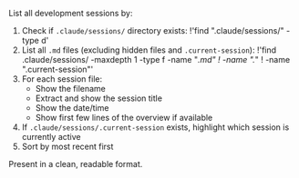 List all development sessions by:

1. Check if `.claude/sessions/` directory exists:
!'find  ".claude/sessions/" -type d'
2. List all `.md` files (excluding hidden files and `.current-session`):
!'find .claude/sessions/ -maxdepth 1 -type f -name "*.md" ! -name ".*" ! -name ".current-session"'
3. For each session file:
   - Show the filename
   - Extract and show the session title
   - Show the date/time
   - Show first few lines of the overview if available
4. If `.claude/sessions/.current-session` exists, highlight which session is currently active
5. Sort by most recent first

Present in a clean, readable format.